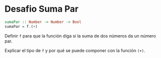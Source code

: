 # Desafio Suma Par

```Haskell
sumaPar :: Number -> Number -> Bool
sumaPar = f.(+)
```

Definir `f` para que la función diga si la suma de dos números da un número par.

Explicar el tipo de `f` y por qué se puede componer con la función `(+)`.
